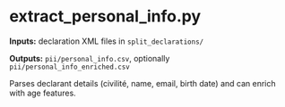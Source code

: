 # extract_personal_info.py

**Inputs:** declaration XML files in `split_declarations/`

**Outputs:** `pii/personal_info.csv`, optionally `pii/personal_info_enriched.csv`

Parses declarant details (civilité, name, email, birth date) and can enrich with age features.
